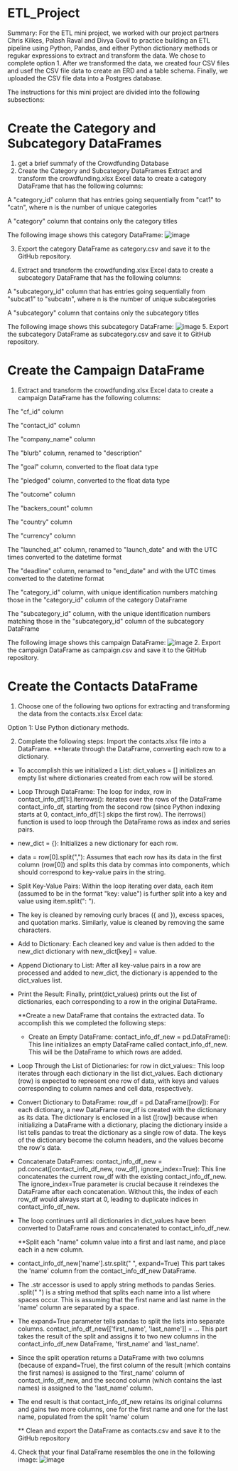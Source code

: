 # ETL_Project
Summary: For the ETL mini project, we worked with our project partners Chris Kilkes, Palash Raval and Divya Govil to practice building an ETL pipeline using Python, Pandas, and either Python dictionary methods or regukar expressions to extract and transform the data. We chose to complete option 1. After we transformed the data, we created four CSV files and usef the CSV file data to create an ERD and a table schema. Finally, we uploaded  the CSV file data into a Postgres database.

The instructions for this mini project are divided into the following subsections:

# Create the Category and Subcategory DataFrames
1. get a brief summafy of the Crowdfunding Database
2. Create the Category and Subcategory DataFrames
Extract and transform the crowdfunding.xlsx Excel data to create a category DataFrame that has the following columns:

A "category_id" column that has entries going sequentially from "cat1" to "catn", where n is the number of unique categories

A "category" column that contains only the category titles

The following image shows this category DataFrame:
![image](https://github.com/palraval/ETL_Project/assets/157430192/d67fa2c8-e42e-4128-8e37-7e22a9750aaa)

3. Export the category DataFrame as category.csv and save it to the GitHub repository.

4. Extract and transform the crowdfunding.xlsx Excel data to create a subcategory DataFrame that has the following columns:

A "subcategory_id" column that has entries going sequentially from "subcat1" to "subcatn", where n is the number of unique subcategories

A "subcategory" column that contains only the subcategory titles

The following image shows this subcategory DataFrame:
![image](https://github.com/palraval/ETL_Project/assets/157430192/d264e367-66ba-4c8a-bd1d-59e95b6bae7d)
5. Export the subcategory DataFrame as subcategory.csv and save it to GitHub repository.

# Create the Campaign DataFrame
1. Extract and transform the crowdfunding.xlsx Excel data to create a campaign DataFrame has the following columns:

The "cf_id" column

The "contact_id" column

The "company_name" column

The "blurb" column, renamed to "description"

The "goal" column, converted to the float data type

The "pledged" column, converted to the float data type

The "outcome" column

The "backers_count" column

The "country" column

The "currency" column

The "launched_at" column, renamed to "launch_date" and with the UTC times converted to the datetime format

The "deadline" column, renamed to "end_date" and with the UTC times converted to the datetime format

The "category_id" column, with unique identification numbers matching those in the "category_id" column of the category DataFrame

The "subcategory_id" column, with the unique identification numbers matching those in the "subcategory_id" column of the subcategory DataFrame

The following image shows this campaign DataFrame:
![image](https://github.com/palraval/ETL_Project/assets/157430192/edda2502-21de-4a0b-90c9-c2126e4d330b)
2. Export the campaign DataFrame as campaign.csv and save it to the GitHub repository.

# Create the Contacts DataFrame

1. Choose one of the following two options for extracting and transforming the data from the contacts.xlsx Excel data:

Option 1: Use Python dictionary methods.

2. Complete the following steps:
  Import the contacts.xlsx file into a DataFrame.
  **Iterate through the DataFrame, converting each row to a dictionary.
- To accomplish this we initialized a List: dict_values = [] initializes an empty list where dictionaries created from each row will be stored.
- Loop Through DataFrame: The loop for index, row in contact_info_df[1:].iterrows(): iterates over the rows of the DataFrame contact_info_df, starting from the second row (since Python indexing starts at 0, contact_info_df[1:] skips the first row). The iterrows() function is used to loop through the DataFrame rows as index and series pairs.
- new_dict = {}: Initializes a new dictionary for each row.
- data = row[0].split(","): Assumes that each row has its data in the first column (row[0]) and splits this data by commas into components, which should correspond to key-value pairs in the string.
- Split Key-Value Pairs:
Within the loop iterating over data, each item (assumed to be in the format "key: value") is further split into a key and value using item.split(": ").
- The key is cleaned by removing curly braces ({ and }), excess spaces, and quotation marks. Similarly, value is cleaned by removing the same characters.
- Add to Dictionary: Each cleaned key and value is then added to the new_dict dictionary with new_dict[key] = value.
- Append Dictionary to List: After all key-value pairs in a row are processed and added to new_dict, the dictionary is appended to the dict_values list.
- Print the Result: Finally, print(dict_values) prints out the list of dictionaries, each corresponding to a row in the original DataFrame.
   
   **Create a new DataFrame that contains the extracted data.
   To accomplish this we completed the following steps:
  - Create an Empty DataFrame:
contact_info_df_new = pd.DataFrame(): This line initializes an empty DataFrame called contact_info_df_new. This will be the DataFrame to which rows are added.
- Loop Through the List of Dictionaries:
for row in dict_values:: This loop iterates through each dictionary in the list dict_values. Each dictionary (row) is expected to represent one row of data, with keys and values corresponding to column names and cell data, respectively.
- Convert Dictionary to DataFrame:
row_df = pd.DataFrame([row]): For each dictionary, a new DataFrame row_df is created with the dictionary as its data. The dictionary is enclosed in a list ([row]) because when initializing a DataFrame with a dictionary, placing the dictionary inside a list tells pandas to treat the dictionary as a single row of data. The keys of the dictionary become the column headers, and the values become the row's data.
- Concatenate DataFrames:
contact_info_df_new = pd.concat([contact_info_df_new, row_df], ignore_index=True): This line concatenates the current row_df with the existing contact_info_df_new. The ignore_index=True parameter is crucial because it reindexes the DataFrame after each concatenation. Without this, the index of each row_df would always start at 0, leading to duplicate indices in contact_info_df_new.
- The loop continues until all dictionaries in dict_values have been converted to DataFrame rows and concatenated to contact_info_df_new.


   **Split each "name" column value into a first and last name, and place each in a new column.
- contact_info_df_new['name'].str.split(" ", expand=True)
This part takes the 'name' column from the contact_info_df_new DataFrame.
- The .str accessor is used to apply string methods to pandas Series.
.split(" ") is a string method that splits each name into a list where spaces occur. This is assuming that the first name and last name in the 'name' column are separated by a space.
- The expand=True parameter tells pandas to split the lists into separate columns. 
contact_info_df_new[['first_name', 'last_name']] = ...
This part takes the result of the split and assigns it to two new columns in the contact_info_df_new DataFrame, 'first_name' and 'last_name'.
- Since the split operation returns a DataFrame with two columns (because of expand=True), the first column of the result (which contains the first names) is assigned to the 'first_name' column of contact_info_df_new, and the second column (which contains the last names) is assigned to the 'last_name' column.
- The end result is that contact_info_df_new retains its original columns and gains two more columns, one for the first name and one for the last name, populated from the split 'name' colum

  ** Clean and export the DataFrame as contacts.csv and save it to the GitHub repository

4. Check that your final DataFrame resembles the one in the following image:
![image](https://github.com/palraval/ETL_Project/assets/157430192/c5bbef14-b5df-40ee-a291-6292d5b05415)

